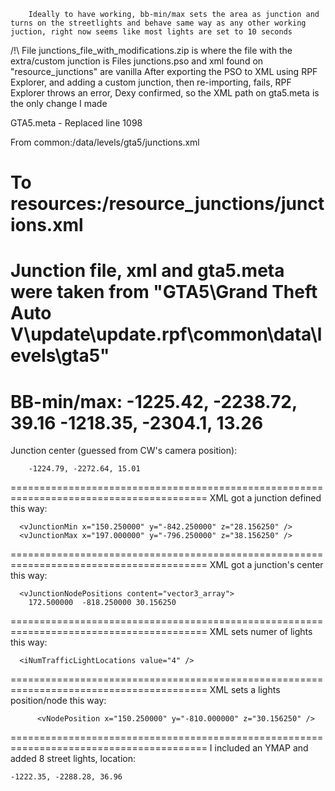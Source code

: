 

		Ideally to have working, bb-min/max sets the area as junction and turns on the streetlights and behave same way as any other working juction, right now seems like most lights are set to 10 seconds

/!\ File junctions_file_with_modifications.zip is where the file with the extra/custom junction is
Files junctions.pso and xml found on "resource_junctions" are vanilla
After exporting the PSO to XML using RPF Explorer, and adding a custom junction, then re-importing, fails, RPF Explorer throws an error, Dexy confirmed, so the XML path on gta5.meta is the only change I made   

GTA5.meta - Replaced line 1098  

From
<filename>common:/data/levels/gta5/junctions.xml</filename>

To
<filename>resources:/resource_junctions/junctions.xml</filename>
========================================================================================
Junction file, xml and gta5.meta were taken from "GTA5\Grand Theft Auto V\update\update.rpf\common\data\levels\gta5\"
========================================================================================
BB-min/max: 	-1225.42, -2238.72, 39.16 
		-1218.35, -2304.1, 13.26
========================================================================================
Junction center (guessed from CW's camera position):

		-1224.79, -2272.64, 15.01
========================================================================================
XML got a junction defined this way:

      <vJunctionMin x="150.250000" y="-842.250000" z="28.156250" />
      <vJunctionMax x="197.000000" y="-796.250000" z="38.156250" />
========================================================================================
XML got a junction's center this way:

      <vJunctionNodePositions content="vector3_array">
        172.500000  -818.250000 30.156250   
========================================================================================
XML sets numer of lights this way:

      <iNumTrafficLightLocations value="4" />
========================================================================================
XML sets a lights position/node this way:

          <vNodePosition x="150.250000" y="-810.000000" z="30.156250" />
========================================================================================
I included an YMAP and added 8 street lights, location:

	-1222.35, -2288.28, 36.96


